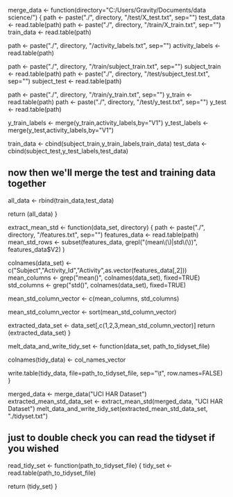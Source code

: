 merge_data <- function(directory="C:/Users/Gravity/Documents/data science/") {
  path <- paste("./", directory, "/test/X_test.txt", sep="")
  test_data <- read.table(path)
  path <- paste("./", directory, "/train/X_train.txt", sep="")
  train_data <- read.table(path)
  
path <- paste("./", directory, "/activity_labels.txt", sep="")
  activity_labels <- read.table(path)
  
  path <- paste("./", directory, "/train/subject_train.txt", sep="")
  subject_train <- read.table(path)
  path <- paste("./", directory, "/test/subject_test.txt", sep="")
  subject_test <- read.table(path)
 
  path <- paste("./", directory, "/train/y_train.txt", sep="")
  y_train <- read.table(path)
  path <- paste("./", directory, "/test/y_test.txt", sep="")
  y_test <- read.table(path)
  
  y_train_labels <- merge(y_train,activity_labels,by="V1")
  y_test_labels <- merge(y_test,activity_labels,by="V1")
  
train_data <- cbind(subject_train,y_train_labels,train_data)
  test_data <- cbind(subject_test,y_test_labels,test_data)
  
  ## now then we'll merge the test and training data together
  all_data <- rbind(train_data,test_data)

  return (all_data)
}

extract_mean_std <- function(data_set, directory) {
  path <- paste("./", directory, "/features.txt", sep="")
  features_data <- read.table(path)
   mean_std_rows <- subset(features_data,  grepl("(mean\\(\\)|std\\(\\))", features_data$V2) )
  
   colnames(data_set) <- c("Subject","Activity_Id","Activity",as.vector(features_data[,2]))
    mean_columns <- grep("mean()", colnames(data_set), fixed=TRUE)
  std_columns <- grep("std()", colnames(data_set), fixed=TRUE)
  
   mean_std_column_vector <- c(mean_columns, std_columns)
   
  mean_std_column_vector <- sort(mean_std_column_vector)
  
  extracted_data_set <- data_set[,c(1,2,3,mean_std_column_vector)]
  return (extracted_data_set)
}

melt_data_and_write_tidy_set <- function(data_set, path_to_tidyset_file) 
  
  colnames(tidy_data) <- col_names_vector
  
 
  write.table(tidy_data, file=path_to_tidyset_file, sep="\t", row.names=FALSE)
}

merged_data <- merge_data("UCI HAR Dataset")
extracted_mean_std_data_set <- extract_mean_std(merged_data, "UCI HAR Dataset")
melt_data_and_write_tidy_set(extracted_mean_std_data_set, "./tidyset.txt")

## just to double check you can read the tidyset if you wished
read_tidy_set <- function(path_to_tidyset_file) {
  tidy_set <- read.table(path_to_tidyset_file)
  
  return (tidy_set)
}
